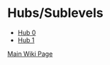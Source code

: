 # Hubs/Sublevels

* <a href="./Hub_0.md">Hub 0</a>
* <a href="./Hub_1.md">Hub 1</a>

<a href="../Wiki.md">Main Wiki Page</a>
